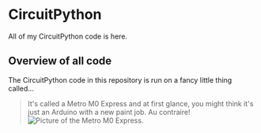 # CircuitPython

All of my CircuitPython code is here.

## Overview of all code

The CircuitPython code in this repository is run on a fancy little thing called...
> It's called a Metro M0 Express and at first glance, you might think it's just an Arduino with a new paint job.  Au contraire!
> ![Picture of the Metro M0 Express.](https://cdn-shop.adafruit.com/970x728/3505-06.jpg "The Metro M0 Express")

